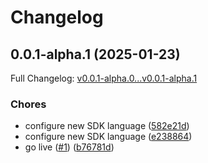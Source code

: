 # Changelog

## 0.0.1-alpha.1 (2025-01-23)

Full Changelog: [v0.0.1-alpha.0...v0.0.1-alpha.1](https://github.com/nirvana-labs/nirvana-node/compare/v0.0.1-alpha.0...v0.0.1-alpha.1)

### Chores

* configure new SDK language ([582e21d](https://github.com/nirvana-labs/nirvana-node/commit/582e21db74acab8a38296256e3fbf72eff8b582c))
* configure new SDK language ([e238864](https://github.com/nirvana-labs/nirvana-node/commit/e2388648a1d9914bb33f1bdbb815df12b352920e))
* go live ([#1](https://github.com/nirvana-labs/nirvana-node/issues/1)) ([b76781d](https://github.com/nirvana-labs/nirvana-node/commit/b76781dfde16eabf4218057184af4b2370842865))
